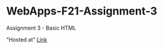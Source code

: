 # WebApps-F21-Assignment-3
Assignment 3 - Basic HTML

"Hosted at" 
[Link](https://44-563-webapps-f21.github.io/webapps-f21-assignment-3-akhilyarlagadda9/)